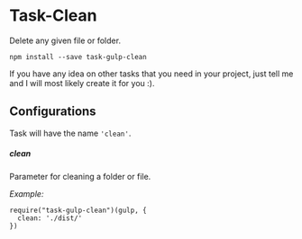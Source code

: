 # Task-Clean

Delete any given file or folder.


``npm install --save task-gulp-clean``

If you have any idea on other tasks that you need in your project, just tell me and I will most likely create it for you :).

## Configurations

Task will have the name ``'clean'``.

##### clean

Parameter for cleaning a folder or file.

*Example:*

```
require("task-gulp-clean")(gulp, {
  clean: './dist/'
})
```
